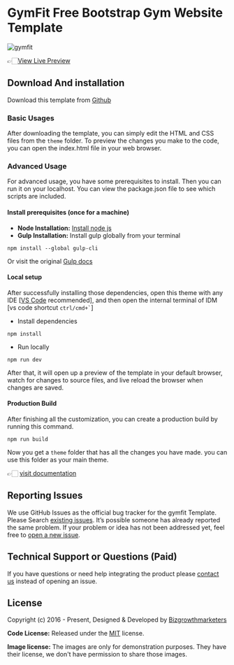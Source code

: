 # GymFit Free Bootstrap Gym Website Template

![gymfit](https://demo.Bizgrowthmarketers.com/thumbnails/gymfit.png)

👉🏻[View Live Preview](https://demo.Bizgrowthmarketers.com/gymfit/)

<!-- download -->
## Download And installation

Download this template from [Github](https://github.com/Bizgrowthmarketers/gymfit/archive/main.zip)

<!-- installation -->
### Basic Usages

After downloading the template, you can simply edit the HTML and CSS files from the `theme` folder. To preview the changes you make to the code, you can open the index.html file in your web browser.

### Advanced Usage

For advanced usage, you have some prerequisites to install. Then you can run it on your localhost. You can view the package.json file to see which scripts are included.

#### Install prerequisites (once for a machine)

* **Node Installation:** [Install node js](https://nodejs.org/en/download/)
* **Gulp Installation:** Install gulp globally from your terminal

```
npm install --global gulp-cli
```

Or visit the original [Gulp docs](https://gulpjs.com/docs/en/getting-started/quick-start)

#### Local setup

After successfully installing those dependencies, open this theme with any IDE [[VS Code](https://code.visualstudio.com/) recommended], and then open the internal terminal of IDM [vs code shortcut <code>ctrl/cmd+\`</code>]

* Install dependencies

```
npm install
```

* Run locally

```
npm run dev
```

After that, it will open up a preview of the template in your default browser, watch for changes to source files, and live reload the browser when changes are saved.

#### Production Build

After finishing all the customization, you can create a production build by running this command.

```
npm run build
```

Now you get a `theme` folder that has all the changes you have made. you can use this folder as your main theme.

👉🏻 [visit documentation](https://docs.Bizgrowthmarketers.com/gymfit/)

<!-- reporting issue -->
## Reporting Issues

We use GitHub Issues as the official bug tracker for the gymfit Template. Please Search [existing issues](https://github.com/Bizgrowthmarketers/gymfit/issues). It’s possible someone has already reported the same problem.
If your problem or idea has not been addressed yet, feel free to [open a new issue](https://github.com/Bizgrowthmarketers/gymfit/issues).

<!-- support -->
## Technical Support or Questions (Paid)

If you have questions or need help integrating the product please [contact us](mailto:mehedi@Bizgrowthmarketers.com) instead of opening an issue.

<!-- licence -->
## License

Copyright (c) 2016 - Present, Designed & Developed by [Bizgrowthmarketers](https://Bizgrowthmarketers.com)

**Code License:** Released under the [MIT](https://github.com/Bizgrowthmarketers/gymfit/blob/main/LICENSE) license.

**Image license:** The images are only for demonstration purposes. They have their license, we don't have permission to share those images.
